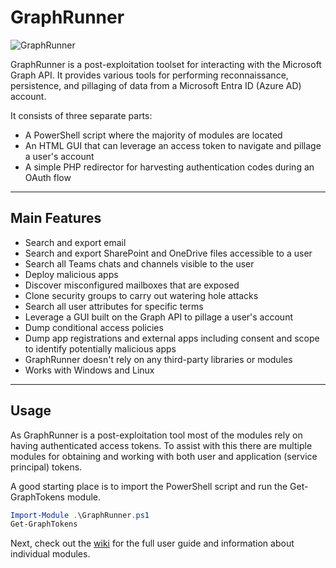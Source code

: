 # GraphRunner
![GraphRunner](https://github.com/dafthack/GraphRunner/assets/2296229/46be3309-859c-483b-91fc-f392b81e4fa0)

GraphRunner is a post-exploitation toolset for interacting with the Microsoft Graph API. It provides various tools for performing reconnaissance, persistence, and pillaging of data from a Microsoft Entra ID (Azure AD) account. 

It consists of three separate parts: 
* A PowerShell script where the majority of modules are located
* An HTML GUI that can leverage an access token to navigate and pillage a user's account
* A simple PHP redirector for harvesting authentication codes during an OAuth flow

****

## Main Features
* Search and export email
* Search and export SharePoint and OneDrive files accessible to a user
* Search all Teams chats and channels visible to the user
* Deploy malicious apps
* Discover misconfigured mailboxes that are exposed
* Clone security groups to carry out watering hole attacks
* Search all user attributes for specific terms
* Leverage a GUI built on the Graph API to pillage a user's account
* Dump conditional access policies
* Dump app registrations and external apps including consent and scope to identify potentially malicious apps
* GraphRunner doesn't rely on any third-party libraries or modules
* Works with Windows and Linux

****
## Usage

As GraphRunner is a post-exploitation tool most of the modules rely on having authenticated access tokens. To assist with this there are multiple modules for obtaining and working with both user and application (service principal) tokens. 

A good starting place is to import the PowerShell script and run the Get-GraphTokens module.

```PowerShell
Import-Module .\GraphRunner.ps1
Get-GraphTokens
```
Next, check out the [wiki](https://github.com/dafthack/GraphRunner/wiki) for the full user guide and information about individual modules. 
